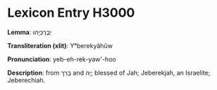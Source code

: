 # Lexicon Entry H3000

**Lemma**: יְבֶרֶכְיָהוּ

**Transliteration (xlit)**: Yᵉberekyâhûw

**Pronunciation**: yeb-eh-rek-yaw'-hoo

**Description**:
from בָרַךְ and יָהּ; blessed of Jah; Jeberekjah, an Israelite; Jeberechiah.
